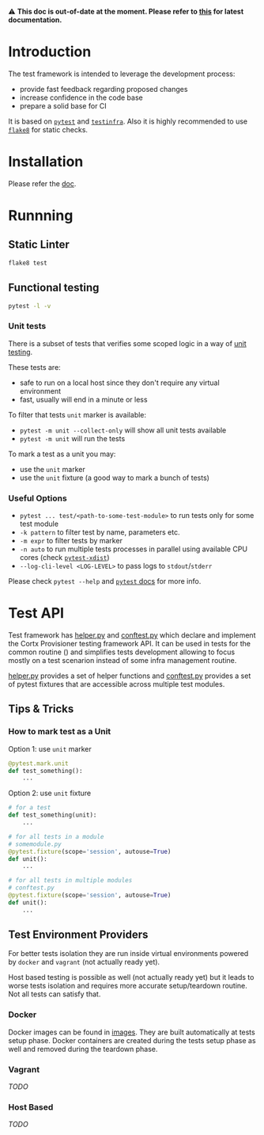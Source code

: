 :warning:
**This doc is out-of-date at the moment. Please refer to [this](..//testing.md) for latest documentation.**


# Introduction

The test framework is intended to leverage the development process:

- provide fast feedback regarding proposed changes
- increase confidence in the code base
- prepare a solid base for CI

It is based on [`pytest`][pytest] and [`testinfra`][testinfra]. Also it is highly
recommended to use [`flake8`][flake8] for static checks.

[pytest]: http://doc.pytest.org/en/latest/contents.html
[testinfra]: https://testinfra.readthedocs.io/en/latest/index.html
[flake8]: http://flake8.pycqa.org/en/latest/


# Installation

Please refer the [doc](../docs/testing.md#python-environment-preparation).


# Runnning

## Static Linter

```bash
flake8 test
```

## Functional testing

```bash
pytest -l -v
```

### Unit tests

There is a subset of tests that verifies some scoped logic in a way
of [unit testing](https://en.wikipedia.org/wiki/Unit_testing).

These tests are:

- safe to run on a local host since they don't require any virtual environment
- fast, usually will end in a minute or less

To filter that tests `unit` marker is available:

- `pytest -m unit --collect-only` will show all unit tests available
- `pytest -m unit` will run the tests

To mark a test as a unit you may:

- use the `unit` marker
- use the `unit` fixture (a good way to mark a bunch of tests)


### Useful Options

- `pytest ... test/<path-to-some-test-module>` to run tests only for some test
  module
- `-k pattern` to filter test by name, parameters etc.
- `-m expr` to filter tests by marker
- `-n auto` to run multiple tests processes in parallel using available CPU
  cores (check [`pytest-xdist`](https://docs.pytest.org/en/3.0.1/xdist.html))
- `--log-cli-level <LOG-LEVEL>` to pass logs to `stdout`/`stderr`

Please check `pytest --help` and
[`pytest` docs](http://doc.pytest.org/en/latest/usage.html) for more info.

<!--
### Custom Options

- `--env-provider`: test environment provider, possible values: `host`,
  `docker`, `vagrant`, default: `docker`

*Note*. `host` and `vagrant` options are not actually ready to use for now.

Check `custom options` section of `pytest --help` for more information.


### Custom Markers

- `--env_level`: mark test to be run in the specific environment level, default:
  `base`
- `--isolated`: mark test to be run in isolated environment instead of module
  wide shared, default: not set
- `--cortx_spec`: mark test as expecting specific CORTX stack configuration,
  default: not set
- `--hosts`: mark test as expecting the specified list of hosts, default:
  ['host']
- `--inject_repo`: mark test as expecting repo injection only for specified
  hosts, default: all hosts
- `--inject_ssh_config`: mark test as expecting SSH configuration only for
  specified hosts, default: all hosts
- `--mock_cmds`: mark test as requiring mocked system commands, default: not set

Check `pytest --markers` for more information.

-->

# Test API

Test framework has [helper.py][helper.py] and [conftest.py][conftest.py] which declare
and implement the Cortx Provisioner testing framework API. It can be used in tests 
for the common routine () and simplifies tests development allowing to focus mostly
on a test scenarion instead of some infra management routine.

[helper.py]: helper.py
[conftest.py]: conftest.py


[helper.py][helper.py] provides a set of helper functions and [conftest.py][conftest.py]
provides a set of pytest fixtures that are accessible across multiple test modules.

## Tips & Tricks

### How to mark test as a Unit

Option 1: use `unit` marker

```python
@pytest.mark.unit
def test_something():
    ...
```

Option 2: use `unit` fixture

```python
# for a test
def test_something(unit):
    ...

# for all tests in a module
# somemodule.py
@pytest.fixture(scope='session', autouse=True)
def unit():
    ...

# for all tests in multiple modules
# conftest.py
@pytest.fixture(scope='session', autouse=True)
def unit():
    ...
```


<!--

### `helper.py`


#### `PRVSNR_REPO_INSTALL_DIR`

- Defines the path to the CORTX provisioner installation directory


#### `HostMeta`

- HostMeta class defines the host system with the attributes like:
  - `remote`: Remote host instance
  - `host`: Testinfra host instance
  - `ssh_config`: `ssh_configurations` of the host
  - `machine_name`: Remote hostname
  - `hostname`: Testinfra host instance hostname
  - `interface`: Interface of host


#### `safe_filename`

- Sanitizes strings that are intended to be used as names of files/directories.
- Parameters:
  - `name` - is a string to sanitize
- Returns: sanitized string


#### `mock_system_cmd`

- Mocks `cmd` on a `host` in such a way that command arguments are printed to
  standard output with prefix "`<CMD>-ARGS`: ", where `<CMD>` is uppercase for
  `cmd`.
- Parameters:
  - `host` - testinfra's host instance
  - `cmd` - command to mock on a host
  - `bin_path` - bin path (default: `/usr/local/bin`)


#### `restore_system_cmd`

- Reverses the [`mock_system_cmd`](#mock_system_cmd)
- Parameters:
  - `host` - testinfra's host instance
  - `cmd` - command to mock on a host
  - `bin_path` - bin path (default: `/usr/local/bin`)


#### `run`

- Executes the provided input script on the host and optionally dumps `stdout`
  and `stderr` to logs. Wraps [testinfra API][testinfra-API]. If the command
  fails or `force_dump` is set to `True` it logs `stdout` with level `DEBUG` and
  `stderr` with level `ERROR`.
- Parameters:
  - `host` - testinfra's host instance
  - `script` - script to execute on host
  - `force_dump` - dump `stderr` and `stdout` in any case (default: false)
-  Returns: result of script execution

[testinfra-API]: https://testinfra.readthedocs.io/en/latest/modules.html#testinfra.host.Host.run


#### `check_output`

- Executes the input script on the host using [run](#run) method and asserts the
  result is 0. Wraps [testinfra API][testinfra-API]. And optionally dumps `stdout`
  and `stderr` to logs.
- Parameters:
  - `host` - testinfra's host instance
  - `script` - script to execute on host
- Returns: standard output of script execution


#### `inject_repo`

- Copies repository data on the hosts in the provided `host_repo_dir` path.
- Parameters:
  - `localhost` - localhost instance from fixture
  - `host` - host instance
  - `ssh_config` - path to `ssh_config` from fixture
  - `project_path` - path of local `ldr-r1-prvsnr` repository from fixture
  - `host_repo_dir` - path to copy `ldr-r1-prvsnr`
- Returns: path of copied repository on the `host`


### `conftest.py`

#### `project_path`

- Returns the full path of local `ldr-r1-prvsnr` repository.
- Scope: `session`


#### `localhost`

- Returns testinfra's host object for the localhost.
- Scope:  `session`


#### `tmpdir_session`

- Returns a session-scoped base temporary directory
- Scope: `session`


#### `tmpdir_module`

- Returns a module-scoped base temporary directory.
- Scope: `module`


#### `tmpdir_function`

- Returns function-scoped base temporary directory
- Scope: `function`


#### `ssh_config`

- Returns path of `ssh_config` file
- Scope: `function`


#### `ssh_key`

- Returns `ssh_key` file to access remote hosts
- Scope: `function`


#### `rpm_prvsnr`

- Builds provisioner rpm inside dynamically provisioned remote and returns path
  to the rpm on a localhost.
- Scope: `session`


#### `env_level`

- Returns a pair `<os>-<env>` of targeted base operating system and environment
  level.
- Scope: `module`

#### `post_host_run_hook`

- Returns a callback which should be called once the host is started.
- Scope: `module`


#### `hosts`

- Returns a dictionary of the hosts provided for the test. Key is host label,
  value is testinfra's host instance.
- Scope: `function`


#### `mock_hosts`

- Mocks system commands on hosts specified by `mock_cmds` marker.
- Scope: `function`


#### `inject_ssh_config`

- Adds the `ssh_config` to host instances
- Scope: `function`


#### `cortx_spec`

- Returns a dictionary of the specific CORTX stack configuration.
- Returned `cortx_spec` dictionary will be a nested dictionary with the
  `host_srvnode1`, `host_srvnode2`, etc. dictionaries
- `host_srvnode1` and `host_srvnode2` has
    - key: `minion_id` and value: salt minion id of CORTX node
    - key: `is_primary` and value: `true`/`false`
- Scope: `function`


#### `cortx_hosts`

- Returns a dictionary of CORTX host nodes
- Returned `cortx_hosts` dictionary has
    - key: `host` and value: host instance
    - key: `minion_id` and value: salt minion id
    - key: `is_primary` and value: `true`/`false`
- Scope: `function`


#### `cortx_primary_host`

- Returns primary CORTX node instance
- Scope: `function`


#### `cortx_primary_host_label`

- Returns host fixture label of a primary CORTX node
- Scope: `function`


#### `cortx_primary_host_ip`

- Returns primary CORTX host IP address
- Scope: `function`


#### `configure_salt`

- configures the salt on CORTX nodes.
- Scope: `function`


#### `accept_salt_keys`

- Accepts the salt keys from minions on a primary CORTX node
- Scope: `function`


## To add new tests (In progress)

1. For any new functionality, add fixture or helper function inside the
   `conftest.py` and `helper.py`. Reuse the fixtures and helper functions if
   applicable.
2. Import fixtures in the test file if using.
3. Add tests file according to the functionality. E.g, For component related
   tests, add/update `srv/components/` tests.

-->

## Test Environment Providers

For better tests isolation they are run inside virtual environments powered by
`docker` and `vagrant` (not actually ready yet).

Host based testing is possible as well (not actually ready yet) but it leads to
worse tests isolation and requires more accurate setup/teardown routine. Not all
tests can satisfy that.


### Docker

Docker images can be found in [images](../images/docker). They are built
automatically at tests setup phase. Docker containers are created during the
tests setup phase as well and removed during the teardown phase.


### Vagrant

*TODO*

### Host Based

*TODO*


<!--

- [Integration Tests](#integration-tests)
  - [Introduction](#introduction)
  - [Installation](#installation)
  - [Run Static Linter](#run-static-linter)
  - [Run tests](#run-tests)
    - [Run unit tests only](#run-unit-tests-only)
    - [Useful Options](#useful-options)
    - [Custom Options](#custom-options)
    - [Custom Markers](#custom-markers)
  - [Test API](#test-api)
    - [`helper.py`](#helperpy)
      - [`PRVSNR_REPO_INSTALL_DIR`](#prvsnr_repo_install_dir)
      - [`HostMeta`](#hostmeta)
      - [`safe_filename`](#safe_filename)
      - [`mock_system_cmd`](#mock_system_cmd)
      - [`restore_system_cmd`](#restore_system_cmd)
      - [`run`](#run)
      - [`check_output`](#check_output)
      - [`inject_repo`](#inject_repo)
    - [`conftest.py`](#conftestpy)
      - [`project_path`](#project_path)
      - [`localhost`](#localhost)
      - [`tmpdir_session`](#tmpdir_session)
      - [`tmpdir_module`](#tmpdir_module)
      - [`tmpdir_function`](#tmpdir_function)
      - [`ssh_config`](#ssh_config)
      - [`ssh_key`](#ssh_key)
      - [`rpm_prvsnr`](#rpm_prvsnr)
      - [`env_level`](#env_level)
      - [`post_host_run_hook`](#post_host_run_hook)
      - [`hosts`](#hosts)
      - [`mock_hosts`](#mock_hosts)
      - [`inject_ssh_config`](#inject_ssh_config)
      - [`cortx_spec`](#cortx_spec)
      - [`cortx_hosts`](#cortx_hosts)
      - [`cortx_primary_host`](#cortx_primary_host)
      - [`cortx_primary_host_label`](#cortx_primary_host_label)
      - [`cortx_primary_host_ip`](#cortx_primary_host_ip)
      - [`configure_salt`](#configure_salt)
      - [`accept_salt_keys`](#accept_salt_keys)
  - [To add new tests (In progress)](#to-add-new-tests-in-progress)
  - [Test Environment Providers](#test-environment-providers)
    - [Docker](#docker)
    - [Vagrant](#vagrant)
    - [Host Based](#host-based)
-->
